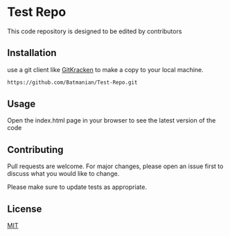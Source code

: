 # Test Repo

This code repository is designed to be edited by contributors

## Installation

use a git client like [GitKracken](https://www.gitkraken.com/) to make a copy to your local machine.

```bash
https://github.com/Batmanian/Test-Repo.git
```

## Usage

Open the index.html page in your browser to see the latest version of the code

## Contributing
Pull requests are welcome. For major changes, please open an issue first to discuss what you would like to change.

Please make sure to update tests as appropriate.

## License
[MIT](https://choosealicense.com/licenses/mit/)